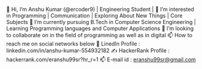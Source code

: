 👋 Hi, I’m Anshu Kumar (@ercoder9) | Engineering Student |
👀 I’m interested in Programming | Communication | Exploring About New Things | Core Subjects
🌱 I’m currently pursuing B.Tech in Computer  Science Engineering  | Learning Programming languages and Computer Applications
💞️ I’m looking to collaborate on in the field of programming as well as in digital
📫 How to reach me on social networks below
🦋 LinedIn Profile : linkedin.com/in/anshu-kumar-554932182
✍ HackerRank Profile : hackerrank.com/eranshu99sr?hr_r=1
📫 E-mail id :  eranshu99sr@gmail.com
<!---
ercoder9/ercoder9 is a ✨ special ✨ repository because its `README.md` (this file) appears on your GitHub profile.
You can click the Preview link to take a look at your changes.
--->
